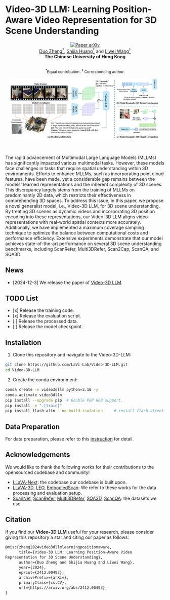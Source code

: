 # Video-3D LLM: Learning Position-Aware Video Representation for 3D Scene Understanding

<div align="center" margin-bottom="3em">
    <a href="https://arxiv.org/abs/2412.00493" target="_blank">
    <img src="https://img.shields.io/badge/Video--3D_LLM-ArXiv-red" alt="Paper arXiv"></a>
</div>

<div align="center" margin-bottom="3em">
<a target="_blank" href="https://github.com/zd11024">Duo Zheng<sup>*</sup></a>,
<a target="_blank" href="https://sega-hsj.github.io/">Shijia Huang<sup>*</sup></a> and
<a target="_blank" href="https://lwwangcse.github.io/">Liwei Wang<sup>&ddagger;</sup></a>

<br>
<strong>
The Chinese University of Hong Kong<br>
</strong>
<br>
<p style="font-size: 12px;"><sup>*</sup>Equal contribution.
<sup>&ddagger;</sup> Corresponding author.</p>
</div>


<p align="center">
    <img src="assets/video3dllm.png" width="95%"><br>
</p>
&nbsp;

The rapid advancement of Multimodal Large Language Models (MLLMs) has significantly impacted various multimodal tasks. However, these models face challenges in tasks that require spatial understanding within 3D environments. Efforts to enhance MLLMs, such as incorporating point cloud features, have been made, yet a considerable gap remains between the models' learned representations and the inherent complexity of 3D scenes. This discrepancy largely stems from the training of MLLMs on predominantly 2D data, which restricts their effectiveness in comprehending 3D spaces. 
To address this issue, in this paper, we propose a novel generalist model, i.e., Video-3D LLM, for 3D scene understanding. By treating 3D scenes as dynamic videos and incorporating 3D position encoding into these representations, our Video-3D LLM aligns video representations with real-world spatial contexts more accurately. Additionally, we have implemented a maximum coverage sampling technique to optimize the balance between computational costs and performance efficiency. Extensive experiments demonstrate that our model achieves state-of-the-art performance on several 3D scene understanding benchmarks, including ScanRefer, Multi3DRefer, Scan2Cap, ScanQA, and SQA3D.

## News
- [2024-12-3] We release the paper of [Video-3D LLM](https://arxiv.org/abs/2412.00493).

## TODO List

- \[x\] Release the training code.
- \[x\] Release the evaluation script.
- \[ \] Release the processed data.
- \[ \] Release the model checkpoint.

## Installation
1. Clone this repository and navigate to the Video-3D-LLM:
```bash
git clone https://github.com/LaVi-Lab/Video-3D-LLM.git
cd Video-3D-LLM
```

2. Create the conda environment:
```bash
conda create -n video3dllm python=3.10 -y
conda activate video3dllm
pip install --upgrade pip  # Enable PEP 660 support.
pip install -e ".[train]"
pip install flash-attn --no-build-isolation     # install flash attention
```

## Data Preparation
For data preparation, please refer to this [instruction](scripts/3d/preprocessing/README.md) for detail.


## Acknowledgements
We would like to thank the following works for their contributions to the opensourced codebase and community!
* [LLaVA-Next](https://github.com/LLaVA-VL/LLaVA-NeXT/tree/main): the codebase our codebase is built upon.
* [LLaVA-3D](https://github.com/ZCMax/LLaVA-3D), [LEO](https://github.com/embodied-generalist/embodied-generalist), [EmbodiedScan](https://github.com/OpenRobotLab/EmbodiedScan): We refer to these works for the data processing and evaluation setup.
* [ScanNet](https://github.com/ScanNet/ScanNet), [ScanRefer](https://github.com/daveredrum/ScanRefer), [Multi3DRefer](https://github.com/3dlg-hcvc/M3DRef-CLIP), [SQA3D](https://github.com/SilongYong/SQA3D), [ScanQA](https://github.com/ATR-DBI/ScanQA): the datasets we use.


## Citation
If you find our **Video-3D LLM** useful for your research, please consider giving this repository a star and citing our paper as follows:
```
@misc{zheng2024video3dllmlearningpositionaware,
      title={Video-3D LLM: Learning Position-Aware Video Representation for 3D Scene Understanding}, 
      author={Duo Zheng and Shijia Huang and Liwei Wang},
      year={2024},
      eprint={2412.00493},
      archivePrefix={arXiv},
      primaryClass={cs.CV},
      url={https://arxiv.org/abs/2412.00493}, 
}
```